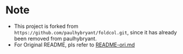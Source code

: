 # Note

+ This project is forked from `https://github.com/paulhybryant/foldcol.git`, since it has already been removed from paulhybryant.
+ For Original README, pls refer to [README-ori.md](./README-ori.md)

